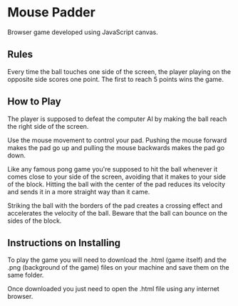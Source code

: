 # Mouse Padder

Browser game developed using JavaScript canvas.

## Rules
Every time the ball touches one side of the screen, the player playing on the opposite side scores one point. The first to reach 5 points wins the game.

## How to Play
The player is supposed to defeat the computer AI by making the ball reach the right side of the screen.  
  
Use the mouse movement to control your pad. Pushing the mouse forward makes the pad go up and pulling the mouse backwards makes the pad go down. 
  
Like any famous pong game you're supposed to hit the ball whenever it comes close to your side of the screen, avoiding that it makes to your side of the block. Hitting the ball with the center of the pad reduces its velocity and sends it in a more straight way than it came. 
  
Striking the ball with the borders of the pad creates a crossing effect and accelerates the velocity of the ball. Beware that the ball can bounce on the sides of the block.

## Instructions on Installing
To play the game you will need to download the .html (game itself) and the .png (background of the game) files on your machine and save them on the same folder.  
  
Once downloaded you just need to open the .html file using any internet browser.
